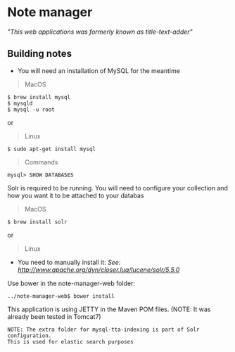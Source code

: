 # Note manager

*"This web applications was formerly known as title-text-adder"*

## Building notes

* You will need an installation of MySQL for the meantime

> MacOS

```
$ brew install mysql
$ mysqld
$ mysql -u root

```

or
> Linux

```
$ sudo apt-get install mysql
```

> Commands

```
mysql> SHOW DATABASES
```

Solr is required to be running. You will need to configure your collection and how you want it to be attached to your databas

> MacOS

```
$ brew install solr
```

or
> Linux

* You need to manually install it: *See: http://www.apache.org/dyn/closer.lua/lucene/solr/5.5.0*

Use bower in the note-manager-web folder:

```
../note-manager-web$ bower install
```

This application is using JETTY in the Maven POM files. (NOTE: It was already been tested in Tomcat7)


```
NOTE: The extra folder for mysql-tta-indexing is part of Solr configuration.
This is used for elastic search purposes
```